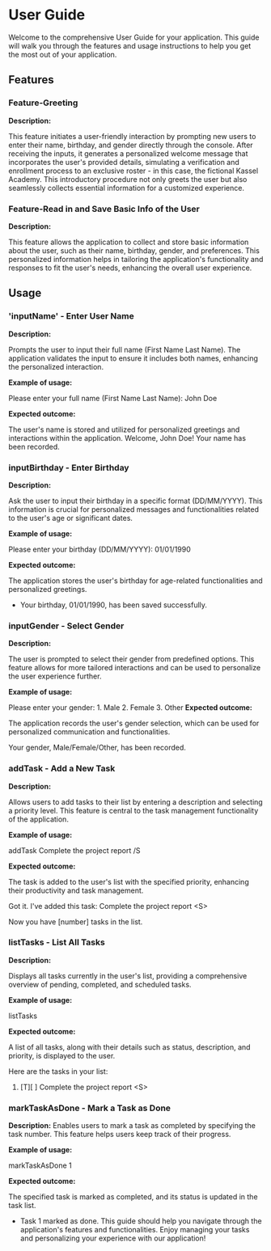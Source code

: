 # User Guide
Welcome to the comprehensive User Guide for your application. This guide will walk you through the features and usage instructions to help you get the most out of your application.

## Features
### Feature-Greeting

**Description:**

This feature initiates a user-friendly interaction by prompting new users to enter their name, birthday, and gender directly through the console. After receiving the inputs, it generates a personalized welcome message that incorporates the user's provided details, simulating a verification and enrollment process to an exclusive roster - in this case, the fictional Kassel Academy. This introductory procedure not only greets the user but also seamlessly collects essential information for a customized experience.

### Feature-Read in and Save Basic Info of the User

**Description:**

This feature allows the application to collect and store basic information about the user, such as their name, birthday, gender, and preferences. This personalized information helps in tailoring the application's functionality and responses to fit the user's needs, enhancing the overall user experience.

## Usage
### 'inputName' - Enter User Name

**Description:**

Prompts the user to input their full name (First Name Last Name). The application validates the input to ensure it includes both names, enhancing the personalized interaction.

**Example of usage:**

Please enter your full name (First Name Last Name): John Doe

**Expected outcome:**

  The user's name is stored and utilized for personalized greetings and interactions within the application.
Welcome, John Doe! Your name has been recorded.

### inputBirthday - Enter Birthday

**Description:**

Ask the user to input their birthday in a specific format (DD/MM/YYYY). This information is crucial for personalized messages and functionalities related to the user's age or significant dates.

**Example of usage:**

Please enter your birthday (DD/MM/YYYY): 01/01/1990

**Expected outcome:**

The application stores the user's birthday for age-related functionalities and personalized greetings.
+ Your birthday, 01/01/1990, has been saved successfully.

### inputGender - Select Gender

**Description:**

The user is prompted to select their gender from predefined options. This feature allows for more tailored interactions and can be used to personalize the user experience further.

**Example of usage:**

Please enter your gender: 1. Male 2. Female 3. Other
**Expected outcome:**

The application records the user's gender selection, which can be used for personalized communication and functionalities.

Your gender, Male/Female/Other, has been recorded.

### addTask - Add a New Task

**Description:**

Allows users to add tasks to their list by entering a description and selecting a priority level. This feature is central to the task management functionality of the application.

**Example of usage:**

addTask Complete the project report /S

**Expected outcome:**

The task is added to the user's list with the specified priority, enhancing their productivity and task management.

Got it. I've added this task: Complete the project report <S\>

Now you have [number] tasks in the list.

### listTasks - List All Tasks

**Description:**

Displays all tasks currently in the user's list, providing a comprehensive overview of pending, completed, and scheduled tasks.

**Example of usage:**

listTasks

**Expected outcome:**

A list of all tasks, along with their details such as status, description, and priority, is displayed to the user.

Here are the tasks in your list:
1. [T][ ] Complete the project report <S\>

### markTaskAsDone - Mark a Task as Done

**Description:**
Enables users to mark a task as completed by specifying the task number. This feature helps users keep track of their progress.

**Example of usage:**

markTaskAsDone 1

**Expected outcome:**

The specified task is marked as completed, and its status is updated in the task list.

- Task 1 marked as done.
This guide should help you navigate through the application's features and functionalities. Enjoy managing your tasks and personalizing your experience with our application!
